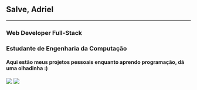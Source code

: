 ## Salve, Adriel
---------------------------
### Web Developer Full-Stack
### Estudante de Engenharia da Computação

#### Aqui estão meus projetos pessoais enquanto aprendo programação, dá uma olhadinha :)

<img src="https://img.icons8.com/color/48/000000/javascript--v1.png"/> 
<img src="https://img.icons8.com/color/48/000000/css3.png"/>
